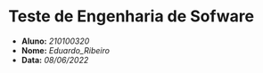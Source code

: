 # Teste de Engenharia de Sofware

- **Aluno:** *210100320*
- **Nome:**  *Eduardo_Ribeiro*
- **Data:**  *08/06/2022*